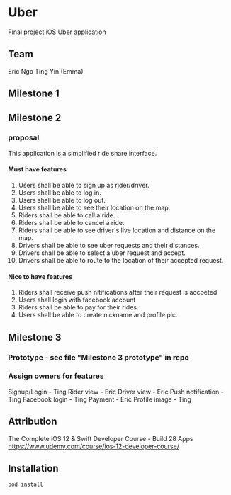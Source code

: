 # Uber
Final project iOS Uber application

## Team
Eric Ngo
Ting Yin (Emma) 

## Milestone 1

## Milestone 2
### proposal
This application is a simplified ride share interface.

#### Must have features
1. Users shall be able to sign up as rider/driver.
2. Users shall be able to log in.
3. Users shall be able to log out.
4. Users shall be able to see their location on the map.
5. Riders shall be able to call a ride.
6. Riders shall be able to cancel a ride.
7. Riders shall be able to see driver's live location and distance on the map.
8. Drivers shall be able to see uber requests and their distances.
9. Drivers shall be able to select a uber request and accept.
10. Drivers shall be able to route to the location of their accepted request.


#### Nice to have features
1. Riders shall receive push nitifications after their request is accpeted
2. Users shall login with facebook account
3. Riders shall be able to pay for their rides.
4. Users shall be able to create nickname and profile pic.

## Milestone 3
### Prototype - see file "Milestone 3 prototype" in repo
### Assign owners for features
Signup/Login - Ting
Rider view - Eric
Driver view - Eric
Push notification - Ting
Facebook login - Ting
Payment - Eric
Profile image - Ting

## Attribution
The Complete iOS 12 & Swift Developer Course - Build 28 Apps
https://www.udemy.com/course/ios-12-developer-course/

## Installation

```bash
pod install
```

